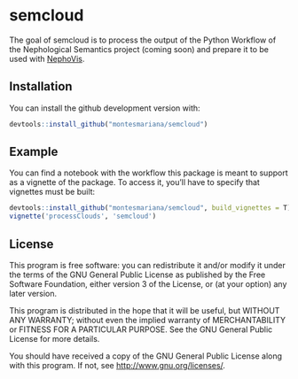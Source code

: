 
<!-- README.md is generated from README.Rmd. Please edit that file -->

# semcloud

<!-- badges: start -->
<!-- badges: end -->

The goal of semcloud is to process the output of the Python Workflow of
the Nephological Semantics project (coming soon) and prepare it to be
used with [NephoVis](https://qlvl.github.io/NephoVis).

## Installation

You can install the github development version with:

``` r
devtools::install_github("montesmariana/semcloud")
```

## Example

You can find a notebook with the workflow this package is meant to
support as a vignette of the package. To access it, you’ll have to
specify that vignettes must be built:

``` r
devtools::install_github("montesmariana/semcloud", build_vignettes = T)
vignette('processClouds', 'semcloud')
```

## License

This program is free software: you can redistribute it and/or modify it
under the terms of the GNU General Public License as published by the
Free Software Foundation, either version 3 of the License, or (at your
option) any later version.

This program is distributed in the hope that it will be useful, but
WITHOUT ANY WARRANTY; without even the implied warranty of
MERCHANTABILITY or FITNESS FOR A PARTICULAR PURPOSE. See the GNU General
Public License for more details.

You should have received a copy of the GNU General Public License along
with this program. If not, see <http://www.gnu.org/licenses/>.
